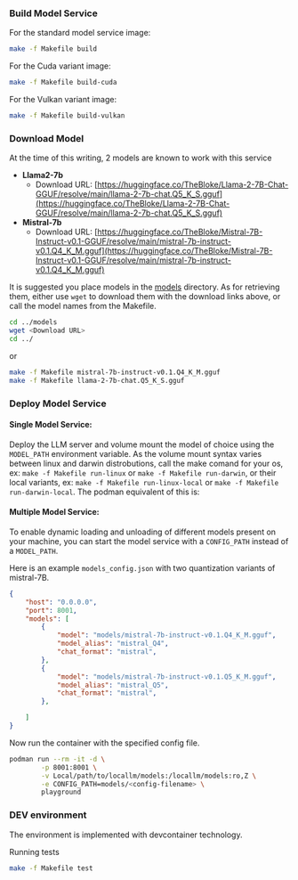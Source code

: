 ### Build Model Service

For the standard model service image:

```bash
make -f Makefile build
```

For the Cuda variant image:

```bash
make -f Makefile build-cuda
```

For the Vulkan variant image:

```bash
make -f Makefile build-vulkan
```

### Download Model

At the time of this writing, 2 models are known to work with this service

- **Llama2-7b**
    - Download URL: [https://huggingface.co/TheBloke/Llama-2-7B-Chat-GGUF/resolve/main/llama-2-7b-chat.Q5_K_S.gguf](https://huggingface.co/TheBloke/Llama-2-7B-Chat-GGUF/resolve/main/llama-2-7b-chat.Q5_K_S.gguf)
- **Mistral-7b**
    - Download URL: [https://huggingface.co/TheBloke/Mistral-7B-Instruct-v0.1-GGUF/resolve/main/mistral-7b-instruct-v0.1.Q4_K_M.gguf](https://huggingface.co/TheBloke/Mistral-7B-Instruct-v0.1-GGUF/resolve/main/mistral-7b-instruct-v0.1.Q4_K_M.gguf)

It is suggested you place models in the [models](../../models/) directory. As for retrieving them, either use `wget` to download them with the download links above, or call the model names from the Makefile.

```bash
cd ../models
wget <Download URL>
cd ../
```

or

```bash
make -f Makefile mistral-7b-instruct-v0.1.Q4_K_M.gguf
make -f Makefile llama-2-7b-chat.Q5_K_S.gguf
```

### Deploy Model Service

#### Single Model Service:

Deploy the LLM server and volume mount the model of choice using the `MODEL_PATH` environment variable. As the volume mount syntax varies between linux and darwin distrobutions, call the make comand for your os, ex: `make -f Makefile run-linux` or `make -f Makefile run-darwin`, or their local variants, ex: `make -f Makefile run-linux-local` or `make -f Makefile run-darwin-local`. The podman equivalent of this is:

#### Multiple Model Service:

To enable dynamic loading and unloading of different models present on your machine, you can start the model service with a `CONFIG_PATH` instead of a `MODEL_PATH`.

Here is an example `models_config.json` with two quantization variants of mistral-7B.

```json
{
    "host": "0.0.0.0",
    "port": 8001,
    "models": [
        {
            "model": "models/mistral-7b-instruct-v0.1.Q4_K_M.gguf",
            "model_alias": "mistral_Q4",
            "chat_format": "mistral",
        },
        {
            "model": "models/mistral-7b-instruct-v0.1.Q5_K_M.gguf",
            "model_alias": "mistral_Q5",
            "chat_format": "mistral",
        },

    ]
}
```

Now run the container with the specified config file. 

```bash
podman run --rm -it -d \
        -p 8001:8001 \
        -v Local/path/to/locallm/models:/locallm/models:ro,Z \
        -e CONFIG_PATH=models/<config-filename> \
        playground
```

### DEV environment

The environment is implemented with devcontainer technology.

Running tests

```bash
make -f Makefile test
```
